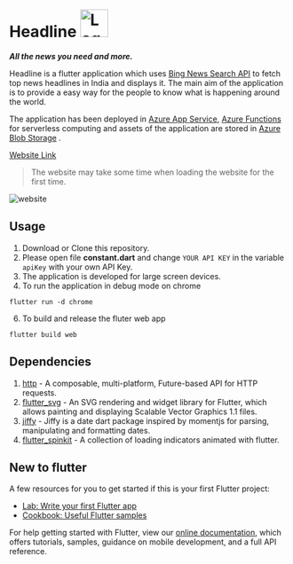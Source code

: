 # Headline <img src="https://headlinestorage.blob.core.windows.net/images/icon.png" alt="Logo" width="50" >
***All the news you need and more.***

Headline is a flutter application which uses [Bing News Search API](https://www.microsoft.com/en-us/bing/apis/bing-news-search-api) to fetch top news headlines in India and displays it.
The main aim of the application is to provide a easy way for the people to know what is happening around the world.

The application has been deployed in [Azure App Service](https://azure.microsoft.com/en-in/services/app-service/), [Azure Functions](https://azure.microsoft.com/en-in/services/functions/) for serverless computing and assets of the application are stored in [Azure Blob Storage](https://azure.microsoft.com/en-in/services/storage/blobs) .

[Website Link](http://headline.azurewebsites.net/#/)
>The website may take some time when loading the website for the first time.

![website](https://user-images.githubusercontent.com/55325014/150069207-5e6b17d9-8bd1-4298-8600-f3a5db041c6b.png)

## Usage
1. Download or Clone this repository.
2. Please open file **constant.dart** and change `YOUR API KEY` in the variable `apiKey` with your own API Key.
3. The application is developed for large screen devices.
4. To run the application in debug mode on chrome
```
flutter run -d chrome
```
6. To build and release the fluter web app
```
flutter build web 
```

## Dependencies
1. [http](https://pub.dev/packages/http) - A composable, multi-platform, Future-based API for HTTP requests.
2. [flutter_svg](https://pub.dev/packages/flutter_svg) - An SVG rendering and widget library for Flutter, which allows painting and displaying Scalable Vector Graphics 1.1 files.
3. [jiffy](https://pub.dev/packages/jiffy) - Jiffy is a date dart package inspired by momentjs for parsing, manipulating and formatting dates.
4. [flutter_spinkit](https://pub.dev/packages/flutter_spinkit) - A collection of loading indicators animated with flutter.

## New to flutter
A few resources for you to get started if this is your first Flutter project:

- [Lab: Write your first Flutter app](https://flutter.dev/docs/get-started/codelab)
- [Cookbook: Useful Flutter samples](https://flutter.dev/docs/cookbook)

For help getting started with Flutter, view our
[online documentation](https://flutter.dev/docs), which offers tutorials,
samples, guidance on mobile development, and a full API reference.
